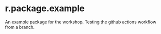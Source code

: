 # r.package.example


An example package for the workshop. Testing the github actions workflow from a branch.


